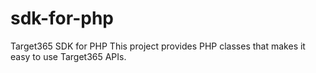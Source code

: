 # sdk-for-php
Target365 SDK for PHP
This project provides PHP classes that makes it easy to use Target365 APIs.
